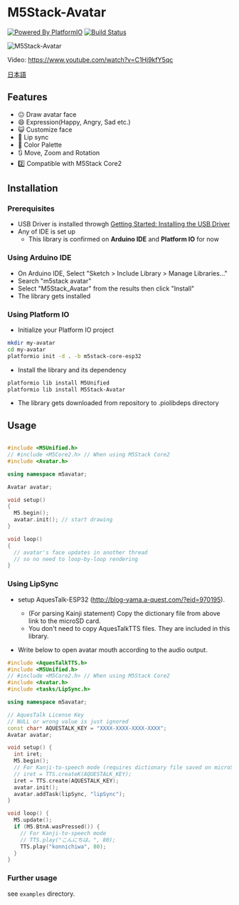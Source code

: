 # M5Stack-Avatar

[![Powered By PlatformIO](https://img.shields.io/badge/powered-PlatformIO-brightgreen)](https://platformio.org/)
[![Build Status](https://travis-ci.com/meganetaaan/m5stack-avatar.svg?branch=master)](https://travis-ci.com/meganetaaan/m5stack-avatar)

![M5Stack-Avatar](docs/image/avatar.gif)

Video: https://www.youtube.com/watch?v=C1Hj9kfY5qc

[日本語](README_ja.md)

## Features

* :neutral_face:     Draw avatar face
* :smile:            Expression(Happy, Angry, Sad etc.)
* :smiley_cat:       Customize face
* :kiss:             Lip sync
* :art:              Color Palette
* :arrows_clockwise: Move, Zoom and Rotation
* :two:              Compatible with M5Stack Core2

## Installation

### Prerequisites

* USB Driver is installed throwgh [Getting Started: Installing the USB Driver](http://www.m5stack.com/assets/docs/)
* Any of IDE is set up
  * This library is confirmed on __Arduino IDE__ and __Platform IO__ for now

### Using Arduino IDE

* On Arduino IDE, Select "Sketch > Include Library > Manage Libraries..."
* Search "m5stack avatar"
* Select "M5Stack_Avatar" from the results then click "Install"
* The library gets installed

### Using Platform IO

* Initialize your Platform IO project
```sh
mkdir my-avatar
cd my-avatar
platformio init -d . -b m5stack-core-esp32
```
* Install the library and its dependency
```sh
platformio lib install M5Unified
platformio lib install M5Stack-Avatar
```
* The library gets downloaded from repository to .piolibdeps directory

## Usage

```cpp

#include <M5Unified.h>
// #include <M5Core2.h> // When using M5Stack Core2
#include <Avatar.h>

using namespace m5avatar;

Avatar avatar;

void setup()
{
  M5.begin();
  avatar.init(); // start drawing
}

void loop()
{
  // avatar's face updates in another thread
  // so no need to loop-by-loop rendering
}
```

### Using LipSync

* setup AquesTalk-ESP32 (http://blog-yama.a-quest.com/?eid=970195).
  * (For parsing Kainji statement) Copy the dictionary file from above link to the microSD card.
  * You don't need to copy AquesTalkTTS files. They are included in this library.

* Write below to open avatar mouth according to the audio output.

```cpp
#include <AquesTalkTTS.h>
#include <M5Unified.h>
// #include <M5Core2.h> // When using M5Stack Core2
#include <Avatar.h>
#include <tasks/LipSync.h>

using namespace m5avatar;

// AquesTalk License Key
// NULL or wrong value is just ignored
const char* AQUESTALK_KEY = "XXXX-XXXX-XXXX-XXXX";
Avatar avatar;

void setup() {
  int iret;
  M5.begin();
  // For Kanji-to-speech mode (requires dictionary file saved on microSD)
  // iret = TTS.createK(AQUESTALK_KEY);
  iret = TTS.create(AQUESTALK_KEY);
  avatar.init();
  avatar.addTask(lipSync, "lipSync");
}

void loop() {
  M5.update();
  if (M5.BtnA.wasPressed()) {
    // For Kanji-to-speech mode
    // TTS.play("こんにちは。", 80);
    TTS.play("konnichiwa", 80);
  }
}

```

### Further usage

see `examples` directory.
